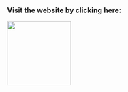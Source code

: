 ### Visit the website by clicking here: <br>
[<img src="https://i.postimg.cc/9MMQFyg6/59060d740cbeef0acff9a660.png" width="150px">](https://monumental-trifle-138a9b.netlify.app/)
